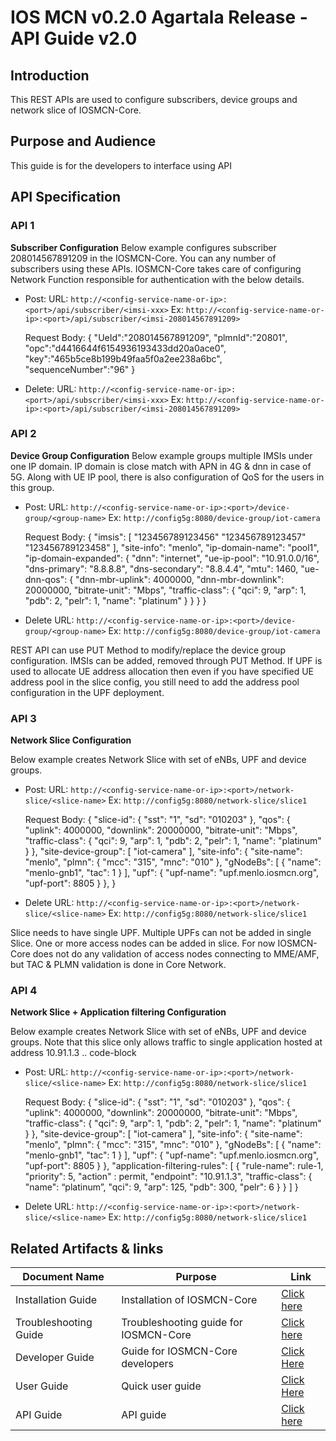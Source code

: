 ﻿# **IOS MCN v0.2.0 Agartala Release - API Guide v2.0**

## **Introduction**

This REST APIs are used to configure subscribers, device groups and network slice of IOSMCN-Core.

## **Purpose and Audience**
This guide is for the developers to interface using API 

## **API Specification**


### API 1 
**Subscriber Configuration**
Below example configures subscriber 208014567891209 in the IOSMCN-Core. You can any number of subscribers using these APIs. IOSMCN-Core takes care of configuring Network Function responsible for authentication with the below details.

- Post:
  URL: `http://<config-service-name-or-ip>:<port>/api/subscriber/<imsi-xxx>`
  Ex: `http://<config-service-name-or-ip>:<port>/api/subscriber/<imsi-208014567891209>`
  
  Request Body:
      {
          "UeId":"208014567891209",
          "plmnId":"20801",
          "opc":"d4416644f6154936193433dd20a0ace0",
          "key":"465b5ce8b199b49faa5f0a2ee238a6bc",
          "sequenceNumber":"96"
      }
      
- Delete:
  URL: `http://<config-service-name-or-ip>:<port>/api/subscriber/<imsi-xxx>`
   Ex: `http://<config-service-name-or-ip>:<port>/api/subscriber/<imsi-208014567891209>`

### API 2 
**Device Group Configuration**
Below example groups multiple IMSIs under one IP domain. IP domain is close match with APN in 4G & dnn in case of 5G. Along with UE IP pool, there is also configuration of QoS for the users in this group.
- Post:
  URL: `http://<config-service-name-or-ip>:<port>/device-group/<group-name>`
  Ex: `http://config5g:8080/device-group/iot-camera`

  Request Body:
  {
      "imsis":
      [
          "123456789123456"
          "123456789123457"
          "123456789123458"
      ],
      "site-info": "menlo",
      "ip-domain-name": "pool1",
      "ip-domain-expanded":
      {
          "dnn": "internet",
          "ue-ip-pool": "10.91.0.0/16",
          "dns-primary": "8.8.8.8",
          "dns-secondary": "8.8.4.4",
          "mtu": 1460,
          "ue-dnn-qos":
          {
              "dnn-mbr-uplink": 4000000,
              "dnn-mbr-downlink": 20000000,
              "bitrate-unit": "Mbps",
              "traffic-class":
              {
                  "qci": 9,
                  "arp": 1,
                  "pdb": 2,
                  "pelr": 1,
                  "name": "platinum"
              }
          }
      }
  }

- Delete
  URL: `http://<config-service-name-or-ip>:<port>/device-group/<group-name>`
  Ex: `http://config5g:8080/device-group/iot-camera`
  
REST API can use PUT Method to modify/replace the device group configuration. IMSIs can be added, removed through PUT Method.
If UPF is used to allocate UE address allocation then even if you have specified UE address pool in the slice config, you still need to add the address pool configuration in the UPF deployment.

### API 3

**Network Slice Configuration**

Below example creates Network Slice with set of eNBs, UPF and device groups.

- Post:
  URL: `http://<config-service-name-or-ip>:<port>/network-slice/<slice-name>`
  Ex: `http://config5g:8080/network-slice/slice1`


  Request Body:
  {
      "slice-id":
      {
          "sst": "1",
          "sd": "010203"
      },
      "qos":
      {
          "uplink": 4000000,
          "downlink": 20000000,
          "bitrate-unit": "Mbps",
          "traffic-class":
          {
              "qci": 9,
              "arp": 1,
              "pdb": 2,
              "pelr": 1,
              "name": "platinum"
          }
      },
      "site-device-group":
      [
          "iot-camera"
      ],
      "site-info":
      {
          "site-name": "menlo",
          "plmn":
          {
              "mcc": "315",
              "mnc": "010"
          },
          "gNodeBs":
          [
              {
              "name": "menlo-gnb1",
              "tac": 1
              }
          ],
          "upf":
          {
          "upf-name": "upf.menlo.iosmcn.org",
          "upf-port": 8805
          }
      },
  }

- Delete
  URL: `http://<config-service-name-or-ip>:<port>/network-slice/<slice-name>`
  Ex: `http://config5g:8080/network-slice/slice1`

Slice needs to have single UPF. Multiple UPFs can not be added in single Slice. One or more access nodes can be added in slice. For now IOSMCN-Core does not do any validation of access nodes connecting to MME/AMF, but TAC & PLMN validation is done in Core Network.


### API 4
**Network Slice + Application filtering Configuration**

Below example creates Network Slice with set of eNBs, UPF and device groups. Note that this slice only allows traffic to single application hosted at address 10.91.1.3 .. code-block

- Post:
  URL: `http://<config-service-name-or-ip>:<port>/network-slice/<slice-name>`
  Ex: `http://config5g:8080/network-slice/slice1`


  Request Body:
  {
      "slice-id":
      {
          "sst": "1",
          "sd": "010203"
      },
      "qos":
      {
          "uplink": 4000000,
          "downlink": 20000000,
          "bitrate-unit": "Mbps",
          "traffic-class":
          {
              "qci": 9,
              "arp": 1,
              "pdb": 2,
              "pelr": 1,
              "name": "platinum"
          }
      },
      "site-device-group":
      [
          "iot-camera"
      ],
      "site-info":
      {
          "site-name": "menlo",
          "plmn":
          {
              "mcc": "315",
              "mnc": "010"
          },
          "gNodeBs":
          [
              {
              "name": "menlo-gnb1",
              "tac": 1
              }
          ],
          "upf":
          {
          "upf-name": "upf.menlo.iosmcn.org",
          "upf-port": 8805
          }
      },
      "application-filtering-rules":
        [
           {
              "rule-name": rule-1,
              "priority": 5,
              "action" : permit,
              "endpoint": "10.91.1.3",
              "traffic-class":
              {
                "name": “platinum”,
                "qci": 9,
                "arp": 125,
                "pdb": 300,
                "pelr": 6
              }
          }
        ]
  }

- Delete
  URL: `http://<config-service-name-or-ip>:<port>/network-slice/<slice-name>`
  Ex: `http://config5g:8080/network-slice/slice1`

## Related Artifacts & links

| **Document Name** | **Purpose** | **Link** |
|--|--|--|
| Installation Guide | Installation of IOSMCN-Core | [Click here](./IOS-MCN%20CORE%20Installation%20Guide.md) |
| Troubleshooting Guide  | Troubleshooting guide for IOSMCN-Core | [Click here](./IOS-MCN%20CORE%20Troubleshooting%20Guide.md)|
| Developer Guide | Guide for IOSMCN-Core developers | [Click Here](./IOS-MCN%20CORE%20Developer%20Guide.md)|
| User Guide | Quick user guide | [Click Here](./IOS-MCN%20CORE%20User%20Guide.md)  |
| API Guide | API guide | [Click here](./IOS-MCN%20CORE%20API%20Guide.md)|
